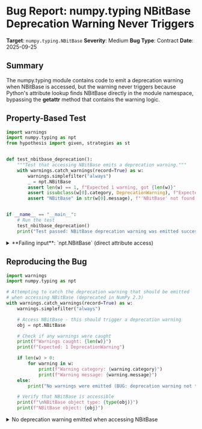 # Bug Report: numpy.typing NBitBase Deprecation Warning Never Triggers

**Target**: `numpy.typing.NBitBase`
**Severity**: Medium
**Bug Type**: Contract
**Date**: 2025-09-25

## Summary

The numpy.typing module contains code to emit a deprecation warning when NBitBase is accessed, but the warning never triggers because Python's attribute lookup finds NBitBase directly in the module namespace, bypassing the __getattr__ method that contains the warning logic.

## Property-Based Test

```python
import warnings
import numpy.typing as npt
from hypothesis import given, strategies as st


def test_nbitbase_deprecation():
    """Test that accessing NBitBase emits a deprecation warning."""
    with warnings.catch_warnings(record=True) as w:
        warnings.simplefilter("always")
        _ = npt.NBitBase
        assert len(w) == 1, f"Expected 1 warning, got {len(w)}"
        assert issubclass(w[0].category, DeprecationWarning), f"Expected DeprecationWarning, got {w[0].category}"
        assert "NBitBase" in str(w[0].message), f"'NBitBase' not found in warning message: {w[0].message}"


if __name__ == "__main__":
    # Run the test
    test_nbitbase_deprecation()
    print("Test passed: NBitBase deprecation warning was emitted successfully")
```

<details>

<summary>
**Failing input**: `npt.NBitBase` (direct attribute access)
</summary>
```
Traceback (most recent call last):
  File "/home/npc/pbt/agentic-pbt/worker_/28/hypo.py", line 18, in <module>
    test_nbitbase_deprecation()
    ~~~~~~~~~~~~~~~~~~~~~~~~~^^
  File "/home/npc/pbt/agentic-pbt/worker_/28/hypo.py", line 11, in test_nbitbase_deprecation
    assert len(w) == 1, f"Expected 1 warning, got {len(w)}"
           ^^^^^^^^^^^
AssertionError: Expected 1 warning, got 0
```
</details>

## Reproducing the Bug

```python
import warnings
import numpy.typing as npt

# Attempting to catch the deprecation warning that should be emitted
# when accessing NBitBase (deprecated in NumPy 2.3)
with warnings.catch_warnings(record=True) as w:
    warnings.simplefilter("always")

    # Access NBitBase - this should trigger a deprecation warning
    obj = npt.NBitBase

    # Check if any warnings were caught
    print(f"Warnings caught: {len(w)}")
    print(f"Expected: 1 DeprecationWarning")

    if len(w) > 0:
        for warning in w:
            print(f"Warning category: {warning.category}")
            print(f"Warning message: {warning.message}")
    else:
        print("No warnings were emitted (BUG: deprecation warning not triggered)")

    # Verify that NBitBase is accessible
    print(f"\nNBitBase object type: {type(obj)}")
    print(f"NBitBase object: {obj}")
```

<details>

<summary>
No deprecation warning emitted when accessing NBitBase
</summary>
```
Warnings caught: 0
Expected: 1 DeprecationWarning
No warnings were emitted (BUG: deprecation warning not triggered)

NBitBase object type: <class 'type'>
NBitBase object: <class 'numpy.typing.NBitBase'>
```
</details>

## Why This Is A Bug

This violates the documented deprecation contract for NBitBase. The code at `/home/npc/miniconda/lib/python3.13/site-packages/numpy/typing/__init__.py` shows clear intent to emit a deprecation warning:

1. **Line 160** imports NBitBase directly: `from numpy._typing import ArrayLike, DTypeLike, NBitBase, NDArray`
2. **Line 162** includes NBitBase in `__all__`, making it part of the public API
3. **Lines 173-184** define `__getattr__` with specific logic to emit a deprecation warning for NBitBase:
   - Comment on line 176 states: `# Deprecated in NumPy 2.3, 2025-05-01`
   - Warning message states NBitBase is "deprecated in NumPy 2.3" and "will be removed from numpy.typing"
4. However, Python's attribute lookup mechanism finds NBitBase directly in the module's namespace (due to the import on line 160) and never calls `__getattr__`
5. This breaks the deprecation timeline where users should be warned before the planned removal date (2025-05-01)

The bug prevents users from receiving critical migration warnings when using deprecated APIs, potentially causing their code to break without warning when NBitBase is removed in a future NumPy version.

## Relevant Context

The `__getattr__` function in Python modules is only called when normal attribute lookup fails. Since NBitBase is imported at module level and exists in the module's `__dict__`, Python's standard attribute resolution finds it immediately without ever invoking `__getattr__`. This is a common pitfall when implementing module-level deprecation warnings.

NumPy's documentation (numpy.org/doc/stable/reference/typing.html) officially marks NBitBase as deprecated since version 2.3 with migration guidance to use `@typing.overload` or a `TypeVar` with a scalar-type as upper bound instead.

## Proposed Fix

```diff
--- a/numpy/typing/__init__.py
+++ b/numpy/typing/__init__.py
@@ -157,7 +157,8 @@

 # pyright: reportDeprecated=false

-from numpy._typing import ArrayLike, DTypeLike, NBitBase, NDArray
+from numpy._typing import ArrayLike, DTypeLike, NDArray
+from numpy._typing import NBitBase as _NBitBase

 __all__ = ["ArrayLike", "DTypeLike", "NBitBase", "NDArray"]

@@ -181,7 +182,7 @@ def __getattr__(name: str):
             DeprecationWarning,
             stacklevel=2,
         )
-        return NBitBase
+        return _NBitBase

     if name in __DIR_SET:
         return globals()[name]
```